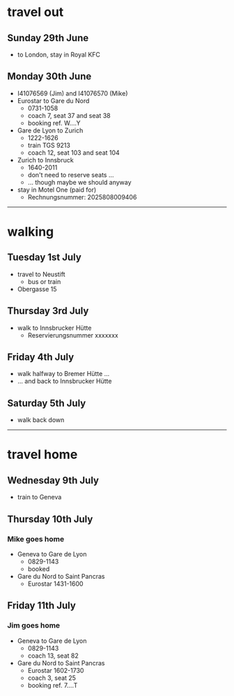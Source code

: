 # travel out

## Sunday 29th June
* to London, stay in Royal KFC

## Monday 30th June
* I41076569 (Jim) and I41076570 (Mike)
* Eurostar to Gare du Nord
  * 0731-1058
  * coach 7, seat 37 and seat 38
  * booking ref. W....Y
* Gare de Lyon to Zurich
  * 1222-1626
  * train TGS 9213
  * coach 12, seat 103 and seat 104
* Zurich to Innsbruck
  * 1640-2011
  * don't need to reserve seats ...
  * ... though maybe we should anyway
* stay in Motel One (paid for)
  * Rechnungsnummer: 2025808009406

---

# walking

## Tuesday 1st July
* travel to Neustift
  * bus or train
* Obergasse 15

## Thursday 3rd July
* walk to Innsbrucker Hütte
  * Reservierungsnummer xxxxxxx

## Friday 4th July
* walk halfway to Bremer Hütte ...
* ... and back to Innsbrucker Hütte

## Saturday 5th July
* walk back down

---

# travel home

## Wednesday 9th July
* train to Geneva

## Thursday 10th July

### Mike goes home
* Geneva to Gare de Lyon
  * 0829-1143
  * booked
* Gare du Nord to Saint Pancras
  * Eurostar 1431-1600

## Friday 11th July

### Jim goes home
* Geneva to Gare de Lyon
  * 0829-1143
  * coach 13, seat 82
* Gare du Nord to Saint Pancras
  * Eurostar 1602-1730
  * coach 3, seat 25
  * booking ref. 7....T
